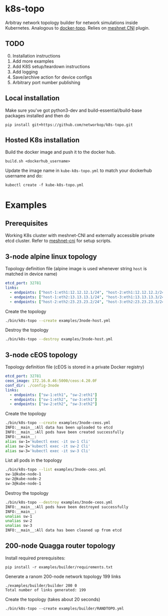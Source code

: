 # k8s-topo
Arbitray network topology builder for network simulations inside Kubernetes. Analogous to [docker-topo](https://github.com/networkop/arista-ceos-topo). Relies on [meshnet CNI][meshnet-cni] plugin.

## TODO

0. Installation instructions
1. Add more examples
2. Add K8S setup/teardown instructions
3. Add logging
4. Save/archive action for device configs
5. Arbitrary port number publishing


## Local installation

Make sure you've got python3-dev and build-essential/build-base packages installed and then do

```
pip install git+https://github.com/networkop/k8s-topo.git
```

## Hosted K8s installation

Build the docker image and push it to the docker hub.

```
build.sh <dockerhub_username>
```

Update the image name in `kube-k8s-topo.yml` to match your dockerhub username and do:

```
kubectl create -f kube-k8s-topo.yml
```

# Examples 

## Prerequisites

Working K8s cluster with meshnet-CNI and externally accessible private etcd cluster. Refer to [meshnet-cni][meshnet-cni] for setup scripts.

## 3-node alpine linux topology

Topology definition file (alpine image is used whenever string `host` is matched in device name)

```yaml
etcd_port: 32781
links:
  - endpoints: ["host-1:eth1:12.12.12.1/24", "host-2:eth1:12.12.12.2/24"]
  - endpoints: ["host-1:eth2:13.13.13.1/24", "host-3:eth1:13.13.13.3/24"]
  - endpoints: ["host-2:eth2:23.23.23.2/24", "host-3:eth2:23.23.23.3/24"]
```

Create the topology

```bash
./bin/k8s-topo --create examples/3node-host.yml
```

Destroy the topology

```bash
./bin/k8s-topo --destroy examples/3node-host.yml
```

## 3-node cEOS topology

Topology definition file (cEOS is stored in a private Docker registry)

```yaml
etcd_port: 32781
ceos_image: 172.16.0.46:5000/ceos:4.20.0F
conf_dir: ./config-3node
links:
  - endpoints: ["sw-1:eth1", "sw-2:eth1"]
  - endpoints: ["sw-1:eth2", "sw-3:eth1"]
  - endpoints: ["sw-2:eth2", "sw-3:eth2"]
```

Create the topology

```bash
./bin/k8s-topo --create examples/3node-ceos.yml
INFO:__main__:All data has been uploaded to etcd
INFO:__main__:All pods have been created successfully
INFO:__main__:
alias sw-1='kubectl exec -it sw-1 Cli'
alias sw-2='kubectl exec -it sw-2 Cli'
alias sw-3='kubectl exec -it sw-3 Cli'
```

List all pods in the topology

```bash
./bin/k8s-topo --list examples/3node-ceos.yml
sw-1@kube-node-1
sw-2@kube-node-2
sw-3@kube-node-1

```

Destroy the topology

```bash
./bin/k8s-topo --destroy examples/3node-ceos.yml
INFO:__main__:All pods have been destroyed successfully
INFO:__main__:
unalias sw-1
unalias sw-2
unalias sw-3
INFO:__main__:All data has been cleaned up from etcd
```


## 200-node Quagga router topology

Install required prerequisites:

```
pip install -r examples/builder/requirements.txt 
```

Generate a ranom 200-node network topology 199 links

```
./examples/builder/builder 200 0
Total number of links generated: 199
```

Create the topology (takes about 20 seconds)

```
./bin/k8s-topo --create examples/builder/RANDTOPO.yml
```



[meshnet-cni]: https://github.com/networkop/meshnet-cni